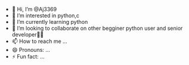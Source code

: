 - 👋 Hi, I’m @Aj3369
- 👀 I’m interested in python,c
- 🌱 I’m currently learning python
- 💞️ I’m looking to collaborate on other begginer python user and senior developer🤝🏽
- 📫 How to reach me ...
- 😄 Pronouns: ...
- ⚡ Fun fact: ...

<!---
Aj3369/Aj3369 is a ✨ special ✨ repository because its `README.md` (this file) appears on your GitHub profile.
You can click the Preview link to take a look at your changes.
--->
